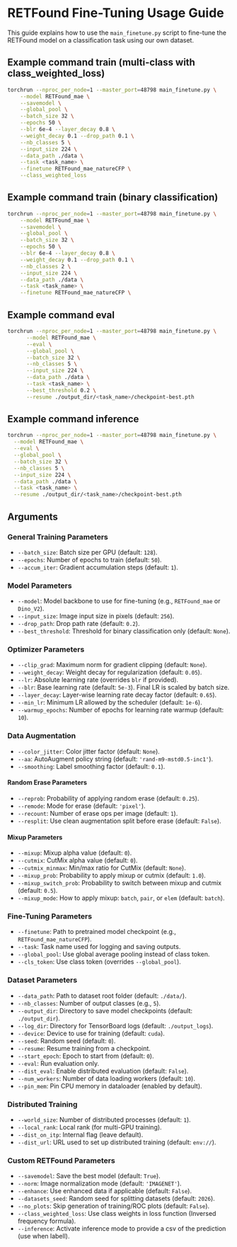 # RETFound Fine-Tuning Usage Guide

This guide explains how to use the `main_finetune.py` script to fine-tune the RETFound model on a classification task using our own dataset.

## Example command train (multi-class with class_weighted_loss)

```bash
torchrun --nproc_per_node=1 --master_port=48798 main_finetune.py \
    --model RETFound_mae \
    --savemodel \
    --global_pool \
    --batch_size 32 \
    --epochs 50 \
    --blr 6e-4 --layer_decay 0.8 \
    --weight_decay 0.1 --drop_path 0.1 \
    --nb_classes 5 \
    --input_size 224 \
    --data_path ./data \
    --task <task_name> \
    --finetune RETFound_mae_natureCFP \
    --class_weighted_loss
```
## Example command train (binary classification)

```bash
torchrun --nproc_per_node=1 --master_port=48798 main_finetune.py \
    --model RETFound_mae \
    --savemodel \
    --global_pool \
    --batch_size 32 \
    --epochs 50 \
    --blr 6e-4 --layer_decay 0.8 \
    --weight_decay 0.1 --drop_path 0.1 \
    --nb_classes 2 \
    --input_size 224 \
    --data_path ./data \
    --task <task_name> \
    --finetune RETFound_mae_natureCFP \
```

## Example command eval

```bash
torchrun --nproc_per_node=1 --master_port=48798 main_finetune.py \
      --model RETFound_mae \
      --eval \
      --global_pool \
      --batch_size 32 \
      --nb_classes 5 \
      --input_size 224 \
      --data_path ./data \
      --task <task_name> \
      --best_threshold 0.2 \
      --resume ./output_dir/<task_name>/checkpoint-best.pth
```

## Example command inference

```bash
torchrun --nproc_per_node=1 --master_port=48798 main_finetune.py \
  --model RETFound_mae \
  --eval \
  --global_pool \
  --batch_size 32 \
  --nb_classes 5 \
  --input_size 224 \
  --data_path ./data \
  --task <task_name> \
  --resume ./output_dir/<task_name>/checkpoint-best.pth
```

## Arguments

### General Training Parameters

* `--batch_size`: Batch size per GPU (default: `128`).
* `--epochs`: Number of epochs to train (default: `50`).
* `--accum_iter`: Gradient accumulation steps (default: `1`).

### Model Parameters

* `--model`: Model backbone to use for fine-tuning (e.g., `RETFound_mae` or `Dino_V2`).
* `--input_size`: Image input size in pixels (default: `256`).
* `--drop_path`: Drop path rate (default: `0.2`).
* `--best_threshold`: Threshold for binary classification only (default: `None`).

### Optimizer Parameters

* `--clip_grad`: Maximum norm for gradient clipping (default: `None`).
* `--weight_decay`: Weight decay for regularization (default: `0.05`).
* `--lr`: Absolute learning rate (overrides `blr` if provided).
* `--blr`: Base learning rate (default: `5e-3`). Final LR is scaled by batch size.
* `--layer_decay`: Layer-wise learning rate decay factor (default: `0.65`).
* `--min_lr`: Minimum LR allowed by the scheduler (default: `1e-6`).
* `--warmup_epochs`: Number of epochs for learning rate warmup (default: `10`).

### Data Augmentation

* `--color_jitter`: Color jitter factor (default: `None`).
* `--aa`: AutoAugment policy string (default: `'rand-m9-mstd0.5-inc1'`).
* `--smoothing`: Label smoothing factor (default: `0.1`).

#### Random Erase Parameters

* `--reprob`: Probability of applying random erase (default: `0.25`).
* `--remode`: Mode for erase (default: `'pixel'`).
* `--recount`: Number of erase ops per image (default: `1`).
* `--resplit`: Use clean augmentation split before erase (default: `False`).

#### Mixup Parameters

* `--mixup`: Mixup alpha value (default: `0`).
* `--cutmix`: CutMix alpha value (default: `0`).
* `--cutmix_minmax`: Min/max ratio for CutMix (default: `None`).
* `--mixup_prob`: Probability to apply mixup or cutmix (default: `1.0`).
* `--mixup_switch_prob`: Probability to switch between mixup and cutmix (default: `0.5`).
* `--mixup_mode`: How to apply mixup: `batch`, `pair`, or `elem` (default: `batch`).

### Fine-Tuning Parameters

* `--finetune`: Path to pretrained model checkpoint (e.g., `RETFound_mae_natureCFP`).
* `--task`: Task name used for logging and saving outputs.
* `--global_pool`: Use global average pooling instead of class token.
* `--cls_token`: Use class token (overrides `--global_pool`).

### Dataset Parameters

* `--data_path`: Path to dataset root folder (default: `./data/`).
* `--nb_classes`: Number of output classes (e.g., `5`).
* `--output_dir`: Directory to save model checkpoints (default: `./output_dir`).
* `--log_dir`: Directory for TensorBoard logs (default: `./output_logs`).
* `--device`: Device to use for training (default: `cuda`).
* `--seed`: Random seed (default: `0`).
* `--resume`: Resume training from a checkpoint.
* `--start_epoch`: Epoch to start from (default: `0`).
* `--eval`: Run evaluation only.
* `--dist_eval`: Enable distributed evaluation (default: `False`).
* `--num_workers`: Number of data loading workers (default: `10`).
* `--pin_mem`: Pin CPU memory in dataloader (enabled by default).

### Distributed Training

* `--world_size`: Number of distributed processes (default: `1`).
* `--local_rank`: Local rank (for multi-GPU training).
* `--dist_on_itp`: Internal flag (leave default).
* `--dist_url`: URL used to set up distributed training (default: `env://`).

### Custom RETFound Parameters

* `--savemodel`: Save the best model (default: `True`).
* `--norm`: Image normalization mode (default: `'IMAGENET'`).
* `--enhance`: Use enhanced data if applicable (default: `False`).
* `--datasets_seed`: Random seed for splitting datasets (default: `2026`).
* `--no_plots`: Skip generation of training/ROC plots (default: `False`).
* `--class_weighted_loss`: Use class weights in loss function (Inversed frequency formula).
* `--inference`: Activate inference mode to provide a csv of the prediction (use when labell).
